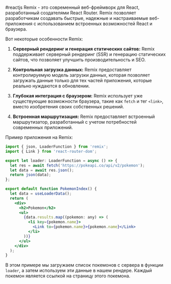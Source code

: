 #reactjs 
Remix - это современный веб-фреймворк для React, разработанный создателями React Router. Remix позволяет разработчикам создавать быстрые, надежные и настраиваемые веб-приложения с использованием встроенных возможностей React и браузера.

Вот некоторые особенности Remix:

1. **Серверный рендеринг и генерация статических сайтов:** Remix поддерживает серверный рендеринг (SSR) и генерацию статических сайтов, что позволяет улучшить производительность и SEO.

2. **Контрольная загрузка данных:** Remix предоставляет контролируемую модель загрузки данных, которая позволяет загружать данные только для тех частей приложения, которые реально нуждаются в обновлении.

3. **Глубокая интеграция с браузером:** Remix использует уже существующие возможности браузера, такие как `fetch` и тег `<link>`, вместо изобретения своих собственных решений.

4. **Встроенная маршрутизация:** Remix предоставляет встроенный маршрутизатор, разработанный с учетом потребностей современных приложений.

Пример приложения на Remix:

```jsx
import { json, LoaderFunction } from 'remix';
import { Link } from 'react-router-dom';

export let loader: LoaderFunction = async () => {
  let res = await fetch('https://pokeapi.co/api/v2/pokemon');
  let data = await res.json();
  return json(data);
};

export default function PokemonIndex() {
  let data = useLoaderData();
  return (
    <div>
      <h2>Pokemon</h2>
      <ul>
        {data.results.map((pokemon: any) => (
          <li key={pokemon.name}>
            <Link to={pokemon.name}>{pokemon.name}</Link>
          </li>
        ))}
      </ul>
    </div>
  );
}
```

В этом примере мы загружаем список покемонов с сервера в функции `loader`, а затем используем эти данные в нашем рендере. Каждый покемон является ссылкой на страницу этого покемона.